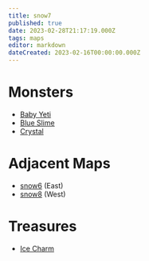 ```yaml
---
title: snow7
published: true
date: 2023-02-28T21:17:19.000Z
tags: maps
editor: markdown
dateCreated: 2023-02-16T00:00:00.000Z
---
```



# Monsters
 * [Baby Yeti](/monsters/baby-yeti)
 * [Blue Slime](/monsters/blue-slime)
 * [Crystal](/monsters/crystal)

# Adjacent Maps
 * [snow6](/maps/snow6) (East)
 * [snow8](/maps/snow8) (West)

# Treasures
 * [Ice Charm](/items/ice-charm)
